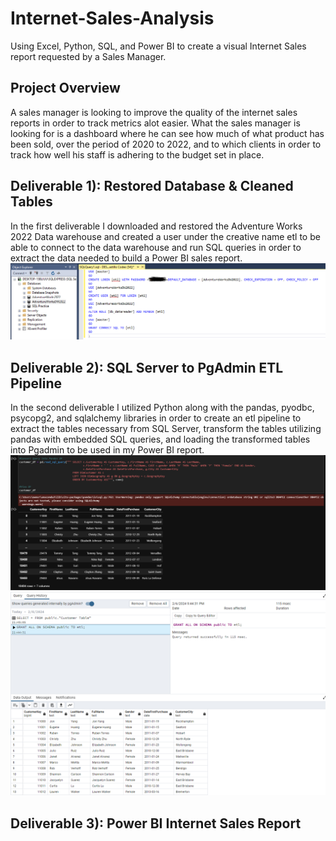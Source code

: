 # Internet-Sales-Analysis
Using Excel, Python, SQL, and Power BI to create a visual Internet Sales report requested by a Sales Manager.

## Project Overview
A sales manager is looking to improve the quality of the internet sales reports in order to track metrics alot easier.
What the sales manager is looking for is a dashboard where he can see how much of what product has been sold, over the 
period of 2020 to 2022, and to which clients in order to track how well his staff is adhering to the budget set in place.

## Deliverable 1): Restored Database & Cleaned Tables
In the first deliverable I downloaded and restored the Adventure Works 2022 Data warehouse and created a user under the creative name etl to be able to connect to the data warehouse and run SQL queries in order to extract the data needed to build a Power BI sales report.
![SQL Server DW](https://github.com/lrngdtascinc/Internet-Sales-Analysis/blob/6226ffe45e33421e54359cea659df644ec1eab55/Creating%20SQL%20Server%20User.png)

## Deliverable 2): SQL Server to PgAdmin ETL Pipeline
In the second deliverable I utilized Python along with the pandas, pyodbc, psycopg2, and sqlalchemy libraries in order to create an etl pipeline to extract the tables necessary from SQL Server, transform the tables utilizing pandas with embedded SQL queries, and loading the transformed tables into Pgadmin to be used in my Power BI report.
![Jupyter Notebook](https://github.com/lrngdtascinc/Internet-Sales-Analysis/blob/dbf739fbd80324a71abd28329fad9b950743de61/Pandas%20Customer%20Dataframe.png)
![Pgadmin query History](https://github.com/lrngdtascinc/Internet-Sales-Analysis/blob/534226a926a2be0d05a132bb991be210302ae2d9/PgAdmin%20Queries.png)



## Deliverable 3): Power BI Internet Sales Report
